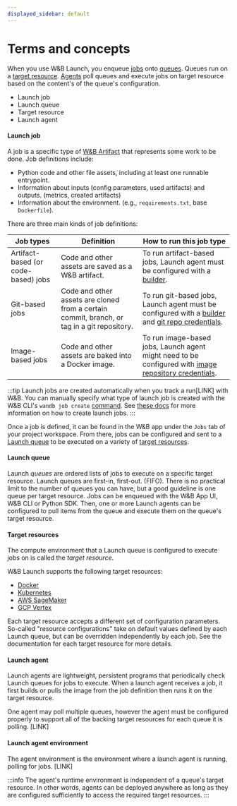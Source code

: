 ```yaml
---
displayed_sidebar: default
---
```


# Terms and concepts
When you use W&B Launch, you enqueue [jobs](#TBD) onto [queues](#TBD). Queues run on a [target resource](#TBD). [Agents](#TBD) poll queues and execute jobs on target resource based on the content's of the queue's configuration.


* Launch job
* Launch queue
* Target resource
* Launch agent


#### Launch job
A job is a specific type of [W&B Artifact](#TBD) that represents some work to be done.  Job definitions include:

- Python code and other file assets, including at least one runnable entrypoint.
- Information about inputs (config parameters, used artifacts) and outputs. (metrics, created artifacts)
- Information about the environment. (e.g., `requirements.txt`, base `Dockerfile`).


There are three main kinds of job definitions:


| Job types | Definition | How to run this job type | 
| ---------- | --------- | -------------- |
|Artifact-based (or code-based) jobs| Code and other assets are saved as a W&B artifact.| To run artifact-based jobs, Launch agent must be configured with a [builder](#TBD). |
|Git-based jobs|  Code and other assets are cloned from a certain commit, branch, or tag in a git repository. | To run git-based jobs, Launch agent must be configured with a [builder](#TBD) and [git repo credentials](#TBD). |
|Image-based jobs|Code and other assets are baked into a Docker image. | To run image-based jobs, Launch agent might need to be configured with [image repository credentials](#TBD). | 


:::tip
Launch jobs are created automatically when you track a run[LINK] with W&B. You can manually specify what type of launch job is created with the W&B CLI's `wandb job create` [command](#TBD).  See [these docs](#TBD) for more information on how to create launch jobs.
:::

Once a job is defined, it can be found in the W&B app under the `Jobs` tab of your project workspace.  From there, jobs can be configured and sent to a [Launch queue](#TBD) to be executed on a variety of [target resources](#TBD).

#### Launch queue
Launch *queues* are ordered lists of jobs to execute on a specific target resource.  Launch queues are first-in, first-out. (FIFO).  There is no practical limit to the number of queues you can have, but a good guideline is one queue per target resource.  Jobs can be enqueued with the W&B App UI, W&B CLI or Python SDK.  Then, one or more Launch agents can be configured to pull items from the queue and execute them on the queue's target resource.

#### Target resources
The compute environment that a Launch queue is configured to execute jobs on is called the *target resource*.

W&B Launch supports the following target resources:

- [Docker](#TBD)
- [Kubernetes](#TBD)
- [AWS SageMaker](#TBD)
- [GCP Vertex](#TBD)

Each target resource accepts a different set of configuration parameters.  So-called "resource configurations" take on default values defined by each Launch queue, but can be overridden independently by each job.  See the documentation for each target resource for more details.

#### Launch agent
Launch agents are lightweight, persistent programs that periodically check Launch queues for jobs to execute.  When a launch agent receives a job, it first builds or pulls the image from the job definition then runs it on the target resource.

One agent may poll multiple queues, however the agent must be configured properly to support all of the backing target resources for each queue it is polling.  [LINK]

#### Launch agent environment
The agent environment is the environment where a launch agent is running, polling for jobs. [LINK]

:::info
The agent's runtime environment is independent of a queue's target resource.  In other words, agents can be deployed anywhere as long as they are configured sufficiently to access the required target resources.
:::